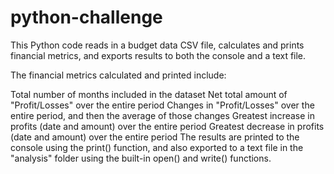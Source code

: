 # python-challenge

This Python code reads in a budget data CSV file, calculates and prints financial metrics, and exports results to both the console and a text file.


The financial metrics calculated and printed include:

Total number of months included in the dataset
Net total amount of "Profit/Losses" over the entire period
Changes in "Profit/Losses" over the entire period, and then the average of those changes
Greatest increase in profits (date and amount) over the entire period
Greatest decrease in profits (date and amount) over the entire period
The results are printed to the console using the print() function, and also exported to a text file in the "analysis" folder using the built-in open() and write() functions.
